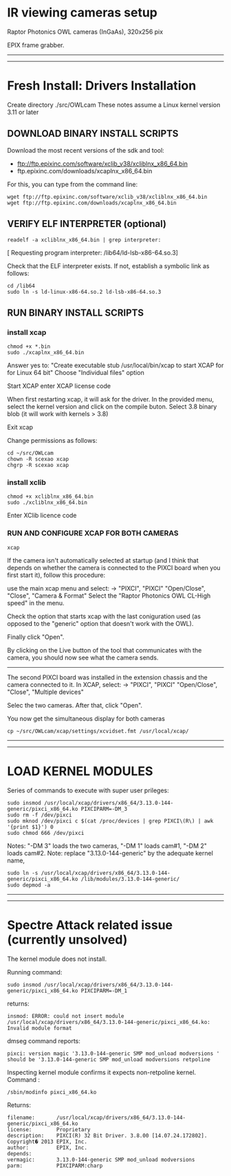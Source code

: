 # IR viewing cameras setup

Raptor Photonics OWL cameras (InGaAs), 320x256 pix

EPIX frame grabber.


---
---



# Fresh Install: Drivers Installation

Create directory ./src/OWLcam
These notes assume a Linux kernel version 3.11 or later

## DOWNLOAD BINARY INSTALL SCRIPTS

Download the most recent versions of the sdk and tool:
- ftp://ftp.epixinc.com/software/xclib_v38/xcliblnx_x86_64.bin
- ftp.epixinc.com/downloads/xcaplnx_x86_64.bin

For this, you can type from the command line:

	wget ftp://ftp.epixinc.com/software/xclib_v38/xcliblnx_x86_64.bin
	wget ftp://ftp.epixinc.com/downloads/xcaplnx_x86_64.bin


## VERIFY ELF INTERPRETER (optional)

	readelf -a xcliblnx_x86_64.bin | grep interpreter:
[
Requesting program interpreter: /lib64/ld-lsb-x86-64.so.3]

Check that the ELF interpreter exists. If not, establish a symbolic link as follows:

	cd /lib64
	sudo ln -s ld-linux-x86-64.so.2 ld-lsb-x86-64.so.3


## RUN BINARY INSTALL SCRIPTS


### install xcap

	chmod +x *.bin
	sudo ./xcaplnx_x86_64.bin

Answer yes to: "Create executable stub  /usr/local/bin/xcap  to start XCAP for for Linux 64 bit"
Choose "Individual files" option

Start XCAP
enter XCAP license code

When first restarting xcap, it will ask for the driver. In the
provided menu, select the kernel version and click on the compile
buton.
Select 3.8 binary blob (it will work with kernels > 3.8)

Exit xcap

Change permissions as follows:

	cd ~/src/OWLcam
	chown -R scexao xcap
	chgrp -R scexao xcap


### install xclib

	chmod +x xcliblnx_x86_64.bin
	sudo ./xcliblnx_x86_64.bin

Enter XClib licence code




### RUN AND CONFIGURE XCAP FOR BOTH CAMERAS

	xcap

If the camera isn't automatically selected at startup (and I think
that depends on whether the camera is connected to the PIXCI board
when you first start it), follow this procedure:

use the main xcap menu and select:
-> "PIXCI", "PIXCI" "Open/Close", "Close", "Camera & Format"
Select the "Raptor Photonics OWL CL-High speed" in the menu.

Check the option that starts xcap with the last coniguration used (as
opposed to the "generic" option that doesn't work with the OWL).

Finally click "Open".

By clicking on the Live button of the tool that communicates with the
camera, you should now see what the camera sends.

---

The second PIXCI board was installed in the extension chassis and the
camera connected to it. In XCAP, select:
-> "PIXCI", "PIXCI" "Open/Close", "Close", "Multiple devices"

Selec the two cameras. After that, click "Open".

You now get the simultaneous display for both cameras

	cp ~/src/OWLcam/xcap/settings/xcvidset.fmt /usr/local/xcap/




---
---


# LOAD KERNEL MODULES

Series of commands to execute with super user prileges:

	sudo insmod /usr/local/xcap/drivers/x86_64/3.13.0-144-generic/pixci_x86_64.ko PIXCIPARM=-DM_3
	sudo rm -f /dev/pixci
	sudo mknod /dev/pixci c $(cat /proc/devices | grep PIXCI\(R\) | awk '{print $1}') 0
	sudo chmod 666 /dev/pixci

Notes: "-DM 3" loads the two cameras, "-DM 1" loads cam#1, "-DM 2" loads cam#2.
Note: replace "3.13.0-144-generic" by the adequate kernel name,



	sudo ln -s /usr/local/xcap/drivers/x86_64/3.13.0-144-generic/pixci_x86_64.ko /lib/modules/3.13.0-144-generic/
	sudo depmod -a


---
---

# Spectre Attack related issue (currently unsolved)

The kernel module does not install.

Running command:

	sudo insmod /usr/local/xcap/drivers/x86_64/3.13.0-144-generic/pixci_x86_64.ko PIXCIPARM=-DM_1

returns:

	insmod: ERROR: could not insert module /usr/local/xcap/drivers/x86_64/3.13.0-144-generic/pixci_x86_64.ko: Invalid module format

dmseg command reports:

	pixci: version magic '3.13.0-144-generic SMP mod_unload modversions ' should be '3.13.0-144-generic SMP mod_unload modversions retpoline


Inspecting kernel module confirms it expects non-retpoline kernel. Command :

	/sbin/modinfo pixci_x86_64.ko

Returns:

	filename:       /usr/local/xcap/drivers/x86_64/3.13.0-144-generic/pixci_x86_64.ko
	license:        Proprietary
	description:    PIXCI(R) 32 Bit Driver. 3.8.00 [14.07.24.172802]. Copyright� 2013 EPIX, Inc.
	author:         EPIX, Inc.
	depends:        
	vermagic:       3.13.0-144-generic SMP mod_unload modversions 
	parm:           PIXCIPARM:charp



